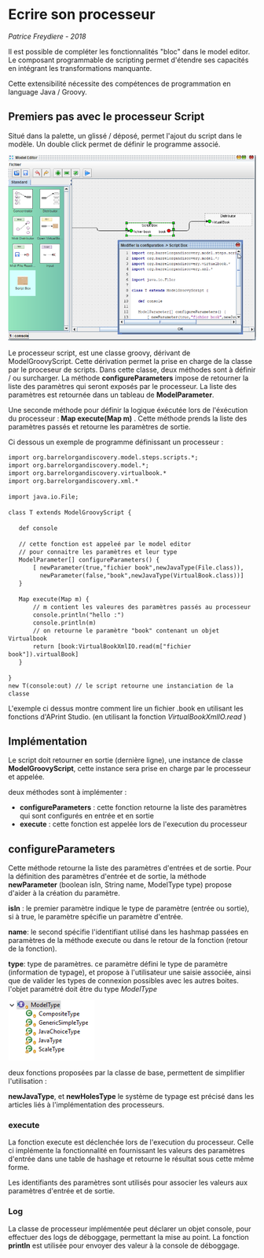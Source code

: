 # Ecrire son processeur

*Patrice Freydiere - 2018*

Il est possible de compléter les fonctionnalités "bloc" dans le model editor. Le composant programmable de  scripting permet d'étendre ses capacités en intégrant les transformations manquante.

Cette extensibilité nécessite des compétences de programmation en language Java / Groovy.  



## Premiers pas avec le processeur Script



Situé dans la palette, un glissé / déposé, permet l'ajout du script dans le modèle. Un double click permet de définir le programme associé.

![](scriptprocessor.png)



Le processeur script, est une classe groovy, dérivant de ModelGroovyScript. Cette dérivation permet la prise en charge de la classe par le proceseur de scripts. Dans cette classe, deux méthodes sont à définir / ou surcharger. La méthode **configureParameters** impose de retourner la liste des paramètres qui seront exposés par le processeur. La liste des paramètres est retournée dans un tableau de **ModelParameter**. 

Une seconde méthode pour définir la logique éxécutée lors de l'éxécution du processeur : **Map execute(Map m)** . Cette méthode prends la liste des paramètres passés et retourne les paramètres de sortie.



Ci dessous un exemple de programme définissant un processeur :



```
import org.barrelorgandiscovery.model.steps.scripts.*;
import org.barrelorgandiscovery.model.*;
import org.barrelorgandiscovery.virtualbook.*
import org.barrelorgandiscovery.xml.*

import java.io.File;

class T extends ModelGroovyScript {
   
   def console
   
   // cette fonction est appeleé par le model editor
   // pour connaitre les paramètres et leur type
   ModelParameter[] configureParameters() {
       [ newParameter(true,"fichier book",newJavaType(File.class)), 
         newParameter(false,"book",newJavaType(VirtualBook.class))]
   }

   Map execute(Map m) {
       // m contient les valeures des paramètres passés au processeur
       console.println("hello :")
       console.println(m)
       // on retourne le paramètre "book" contenant un objet Virtualbook
       return [book:VirtualBookXmlIO.read(m["fichier book"]).virtualBook]
   }

}
new T(console:out) // le script retourne une instanciation de la classe
```



L'exemple ci dessus montre comment lire un fichier .book en utilisant les fonctions d'APrint Studio. (en utilisant la fonction *VirtualBookXmlIO.read* )

## Implémentation

Le script doit retourner en sortie (dernière ligne), une instance de classe **ModelGroovyScript**,  cette instance sera prise en charge par le processeur et appelée.

 

deux méthodes sont à implémenter :

- **configureParameters** : cette fonction retourne la liste des paramètres qui sont configurés en entrée et en sortie
- **execute** : cette fonction est appelée lors de l'execution du processeur



## configureParameters

Cette méthode retourne la liste des paramètres d'entrées et de sortie. Pour la définition des paramètres d'entrée et de sortie, la méthode **newParameter** (boolean isIn, String name, ModelType type)  propose d'aider à la création du paramètre.

**isIn** : le premier paramètre indique le type de paramètre (entrée ou sortie), si à true, le paramètre spécifie un paramètre d'entrée. 

**name**: le second spécifie l'identifiant utilisé dans les hashmap passées en paramètres de la méthode execute ou dans le retour de la fonction (retour de la fonction).

**type**:  type de paramètres. ce paramètre défini le type de paramètre (information de typage), et propose à l'utilisateur une saisie associée, ainsi que de valider les types de connexion possibles avec les autres boites. l'objet paramétré doit être du type *ModelType*

![](modeltype.png)

deux fonctions proposées par la classe de base, permettent de simplifier l'utilisation :

**newJavaType**, et  **newHolesType** le système de typage est précisé dans les articles liés à l'implémentation des processeurs.



### execute

La fonction execute est déclenchée lors de l'execution du processeur. Celle ci implémente la fonctionnalité en fournissant les valeurs des paramètres d'entrée dans une table de hashage et retourne le résultat sous cette même forme.

Les identifiants des paramètres sont utilisés pour associer les valeurs aux paramètres d'entrée et de sortie.  



### Log

La classe de processeur implémentée peut déclarer un objet console, pour effectuer des logs de déboggage, permettant la mise au point. La fonction **println** est utilisée pour envoyer des valeur à la console de déboggage. 

